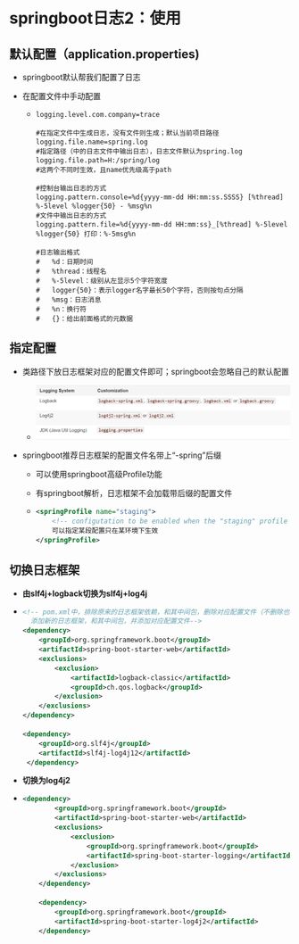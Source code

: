 # springboot日志2：使用



## 默认配置（application.properties)

* springboot默认帮我们配置了日志

* 在配置文件中手动配置

  * ```properties
    logging.level.com.company=trace
    
    #在指定文件中生成日志，没有文件则生成；默认当前项目路径
    logging.file.name=spring.log
    #指定路径（中的日志文件中输出日志），日志文件默认为spring.log
    logging.file.path=H:/spring/log
    #这两个不同时生效，且name优先级高于path
    
    #控制台输出日志的方式
    logging.pattern.console=%d{yyyy-mm-dd HH:mm:ss.SSSS} [%thread] %-5level %logger{50} - %msg%n
    #文件中输出日志的方式
    logging.pattern.file=%d{yyyy-mm-dd HH:mm:ss}_[%thread] %-5level %logger{50} 打印：%-5msg%n
    
    #日志输出格式
    #	%d：日期时间
    #	%thread：线程名
    #	%-5level：级别从左显示5个字符宽度
    #	logger{50}：表示logger名字最长50个字符，否则按句点分隔
    #	%msg：日志消息
    #	%n：换行符
    #	{}：给出前面格式的元数据
    ```

  

## 指定配置

* 类路径下放日志框架对应的配置文件即可；springboot会忽略自己的默认配置

  * ![avatar](图片引用\Snipaste_2020-04-18_11-20-15.png)

* springboot推荐日志框架的配置文件名带上“-spring”后缀

  * 可以使用springboot高级Profile功能

  * 有springboot解析，日志框架不会加载带后缀的配置文件

  * ```xml
    <springProfile name="staging">
    	<!-- configutation to be enabled when the "staging" profile is actice -->
        可以指定某段配置只在某环境下生效
    </springProfile>
    ```



## 切换日志框架

* **由slf4j+logback切换为slf4j+log4j**

* ```xml
  <!-- pom.xml中，排除原来的日志框架依赖，和其中间包，删除对应配置文件（不删除也不会再被识别）
   	添加新的日志框架，和其中间包，并添加对应配置文件-->
  <dependency>
      <groupId>org.springframework.boot</groupId>
      <artifactId>spring-boot-starter-web</artifactId>
      <exclusions>
          <exclusion>
              <artifactId>logback-classic</artifactId>
              <groupId>ch.qos.logback</groupId>
          </exclusion>
      </exclusions>
  </dependency>
  
  <dependency>
      <groupId>org.slf4j</groupId>
      <artifactId>slf4j-log4j12</artifactId>
   </dependency>
  ```



* **切换为log4j2**

* ```xml
  <dependency>
          <groupId>org.springframework.boot</groupId>
          <artifactId>spring-boot-starter-web</artifactId>
          <exclusions>
              <exclusion>
                  <groupId>org.springframework.boot</groupId>
                  <artifactId>spring-boot-starter-logging</artifactId>
              </exclusion>
          </exclusions>
      </dependency>
  
      <dependency>
          <groupId>org.springframework.boot</groupId>
          <artifactId>spring-boot-starter-log4j2</artifactId>
      </dependency>
  ```


